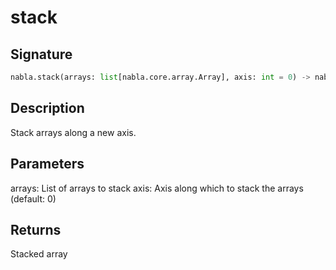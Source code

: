 # stack

## Signature

```python
nabla.stack(arrays: list[nabla.core.array.Array], axis: int = 0) -> nabla.core.array.Array
```

## Description

Stack arrays along a new axis.


## Parameters

arrays: List of arrays to stack
axis: Axis along which to stack the arrays (default: 0)


## Returns

Stacked array

